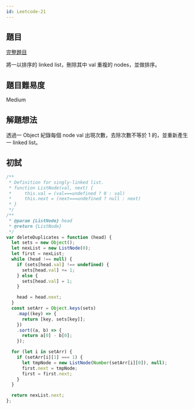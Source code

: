 ```yaml
---
id: Leetcode-21
---
```


## 題目

[完整題目](https://leetcode.com/problems/remove-duplicates-from-sorted-list-ii/)

將一以排序的 linked list，刪除其中 val 重複的 nodes，並做排序。

## 題目難易度

Medium

## 解題想法

透過一 Object 紀錄每個 node val 出現次數，去除次數不等於 1 的，並重新產生一 linked list。

## 初試

```javascript
/**
 * Definition for singly-linked list.
 * function ListNode(val, next) {
 *     this.val = (val===undefined ? 0 : val)
 *     this.next = (next===undefined ? null : next)
 * }
 */
/**
 * @param {ListNode} head
 * @return {ListNode}
 */
var deleteDuplicates = function (head) {
  let sets = new Object();
  let nexList = new ListNode(0);
  let first = nexList;
  while (head !== null) {
    if (sets[head.val] !== undefined) {
      sets[head.val] += 1;
    } else {
      sets[head.val] = 1;
    }

    head = head.next;
  }
  const setArr = Object.keys(sets)
    .map((key) => {
      return [key, sets[key]];
    })
    .sort((a, b) => {
      return a[0] - b[0];
    });

  for (let i in setArr) {
    if (setArr[i][1] === 1) {
      let tmpNode = new ListNode(Number(setArr[i][0]), null);
      first.next = tmpNode;
      first = first.next;
    }
  }

  return nexList.next;
};
```
